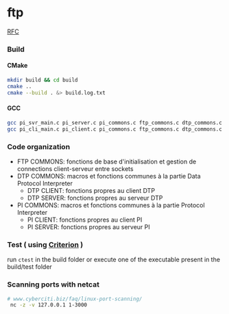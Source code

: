 # ftp
[RFC](https://www.ietf.org/rfc/rfc959.txt)

### Build

#### CMake
```sh
mkdir build && cd build
cmake ..
cmake --build . &> build.log.txt
```

#### GCC
```sh
gcc pi_svr_main.c pi_server.c pi_commons.c ftp_commons.c dtp_commons.c -o ftp_svr -lpthread
gcc pi_cli_main.c pi_client.c pi_commons.c ftp_commons.c dtp_commons.c -o ftp_cli -lpthread

```

### Code organization
* FTP COMMONS: fonctions de base d'initialisation et gestion de connections client-serveur entre sockets
* DTP COMMONS: macros et fonctions communes à la partie Data Protocol Interpreter
	* DTP CLIENT: fonctions propres au client DTP
	* DTP SERVER: fonctions propres au serveur DTP
* PI COMMONS: macros et fonctions communes à la partie Protocol Interpreter
	* PI CLIENT: fonctions propres au client PI
	* PI SERVER: fonctions propres au serveur PI

### Test ( using [Criterion](https://github.com/Snaipe/Criterion) )
run ```ctest``` in the build folder or execute one of the executable present in the build/test folder

### Scanning ports with netcat
```sh
# www.cyberciti.biz/faq/linux-port-scanning/
 nc -z -v 127.0.0.1 1-3000
```
